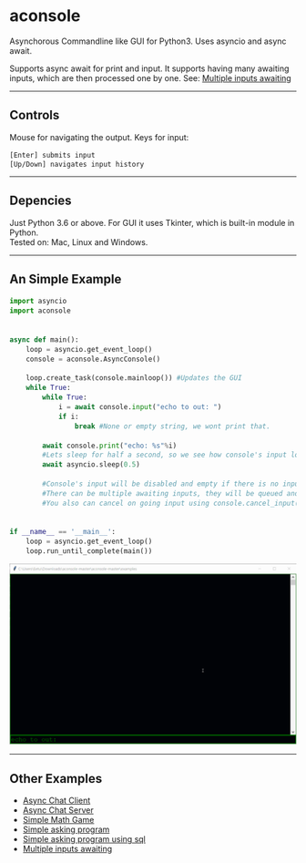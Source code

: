# aconsole

Asynchorous Commandline like GUI for Python3. Uses asyncio and async await.

Supports async await for print and input. It supports having many awaiting inputs, which are then processed one by one.
See: [Multiple inputs awaiting](https://github.com/theMINAD/aconsole/blob/master/examples/multi.py)
<hr>

## Controls
Mouse for navigating the output.
Keys for input:

    [Enter] submits input
    [Up/Down] navigates input history
<hr>

## Depencies
Just Python 3.6 or above. For GUI it uses Tkinter, which is built-in module in Python.<br>
Tested on: Mac, Linux and Windows.
<hr>

## An Simple Example
```py
import asyncio
import aconsole


async def main():
    loop = asyncio.get_event_loop()
    console = aconsole.AsyncConsole()

    loop.create_task(console.mainloop()) #Updates the GUI
    while True:
        while True:
            i = await console.input("echo to out: ")
            if i:
                break #None or empty string, we wont print that.
            
        await console.print("echo: %s"%i)
        #Lets sleep for half a second, so we see how console's input looks when there is no on going inputs.
        await asyncio.sleep(0.5) 
        
        #Console's input will be disabled and empty if there is no inputs requested.
        #There can be multiple awaiting inputs, they will be queued and processed in order.
        #You also can cancel on going input using console.cancel_input().


if __name__ == '__main__':
    loop = asyncio.get_event_loop()
    loop.run_until_complete(main())
```

![image](https://raw.githubusercontent.com/theMINAD/aconsole/master/examples/images/echo.gif)
<hr>

## Other Examples
 * [Async Chat Client](https://github.com/theMINAD/aconsole/blob/master/examples/chat_client.py)
 * [Async Chat Server](https://github.com/theMINAD/aconsole/blob/master/examples/chat_server.py)
 * [Simple Math Game](https://github.com/theMINAD/aconsole/blob/master/examples/game.py)
 * [Simple asking program](https://github.com/theMINAD/aconsole/blob/master/examples/asking.py)
 * [Simple asking program using sql](https://github.com/theMINAD/aconsole/blob/master/examples/asking_sql.py)
 * [Multiple inputs awaiting](https://github.com/theMINAD/aconsole/blob/master/examples/multi.py)